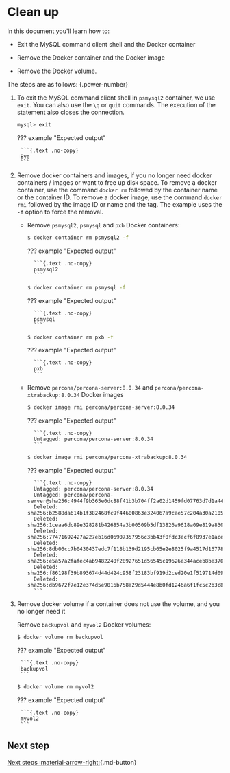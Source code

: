 # Clean up

In this document you'll learn how to:

* Exit the MySQL command client shell and the Docker container

* Remove the Docker container and the Docker image

* Remove the Docker volume.

The steps are as follows:
{.power-number}

1. To exit the MySQL command client shell in `psmysql2` container, we use `exit`. You can also use the `\q` or `quit` commands. The execution of the statement also closes the connection.

    ```{.bash data-prompt="mysql>"}
    mysql> exit
    ```

    ??? example "Expected output"

        ```{.text .no-copy}
        Bye
        ```

2. Remove docker containers and images, if you no longer need docker containers / images or want to free up disk space. To remove a docker container, use the command `docker rm` followed by the container name or the container ID. To remove a docker image, use the command `docker rmi` followed by the image ID or name and the tag. The example uses the `-f` option to force the removal.

    * Remove `psmysql2`, `psmysql` and `pxb` Docker containers:

        ```{.bash data-prompt="$"}
        $ docker container rm psmysql2 -f
        ```

        ??? example "Expected output"

            ```{.text .no-copy}
            psmysql2
            ```

        ```{.bash data-prompt="$"}
        $ docker container rm psmysql -f
        ```

        ??? example "Expected output"

            ```{.text .no-copy}
            psmysql
            ```
        
        ```{.bash data-prompt="$"}
        $ docker container rm pxb -f
        ```

        ??? example "Expected output"

            ```{.text .no-copy}
            pxb
            ```

    * Remove `percona/percona-server:8.0.34` and `percona/percona-xtrabackup:8.0.34` Docker images

        ```{.bash data-prompt="$"}
        $ docker image rmi percona/percona-server:8.0.34
        ```

        ??? example "Expected output"

            ```{.text .no-copy}
            Untagged: percona/percona-server:8.0.34
            ```

        ```{.bash data-prompt="$"}
        $ docker image rmi percona/percona-xtrabackup:8.0.34
        ```

        ??? example "Expected output"

            ```{.text .no-copy}
            Untagged: percona/percona-server:8.0.34
            Untagged: percona/percona-server@sha256:4944f9b365e0dc88f41b3b704ff2a02d1459fd07763d7d1a444b263db8498e1f
            Deleted: sha256:b2588da614b1f382468fc9f44600863e324067a9cae57c204a30a2105d61d9d9
            Deleted: sha256:1ceaa6dc89e328281b426854a3b00509b5df13826a9618a09e819a830b752ebd
            Deleted: sha256:77471692427a227eb16d06907357956c3bb43f0fdc3ecf6f8937e1acecae24fe
            Deleted: sha256:8db06cc7b0430437edc7f118b139d2195cb65e2e8025f9a4517d16778f615384
            Deleted: sha256:e5a57a2fafec4ab9482240f28927651d56545c19626e344aceb8be3704c3c397
            Deleted: sha256:f86198f39b893674d44d424c958f23183bf919d2ced20e1f519714d0972d75ed
            Deleted: sha256:db9672f7e12e374d5e9016b758a29d5444e8b0fd1246a6f1fc5c2b3c847dddcf
            ```

3. Remove docker volume if a container does not use the volume, and you no longer need it

    Remove `backupvol` and `myvol2` Docker volumes:

    ```{.bash data-prompt="$"}
    $ docker volume rm backupvol
    ```

    ??? example "Expected output"

        ```{.text .no-copy}
        backupvol
        ```

    ```{.bash data-prompt="$"}
    $ docker volume rm myvol2
    ```

    ??? example "Expected output"

        ```{.text .no-copy}
        myvol2
        ```

## Next step

[Next steps :material-arrow-right:](quickstart-next-steps.md){.md-button}